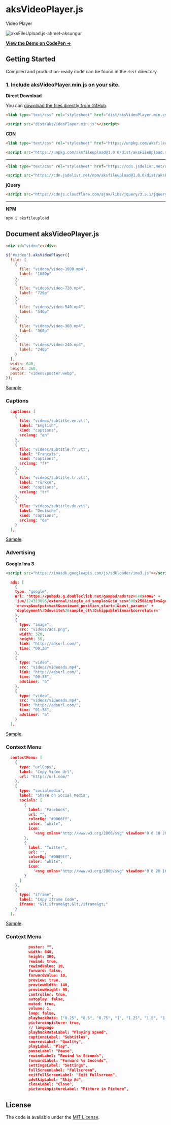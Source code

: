 # aksVideoPlayer.js
Video Player

![aksFileUpload.js-ahmet-aksungur](https://github.com/Ahmetaksungur/aksfileupload/blob/main/aksfileuplaod.gif?raw=true)

**[View the Demo on CodePen &rarr;](https://codepen.io/collection/APgoJG)**

## Getting Started

Compiled and production-ready code can be found in the `dist` directory.

### 1. Include aksVideoPlayer.min.js on your site.

**Direct Download**

You can [download the files directly from GitHub](https://github.com/Ahmetaksungur/aksfileupload/archive/main.zip).

```html
<link type="text/css" rel="stylesheet" href="dist/aksVideoPlayer.min.css">
```

```html
<script src="dist/aksVideoPlayer.min.js"></script>
```

**CDN**

```html
<link type="text/css" rel="stylesheet" href="https://unpkg.com/aksfileupload@1.0.0/dist/aksFileUpload.min.css">
```

```html
<script src="https://unpkg.com/aksfileupload@1.0.0/dist/aksFileUpload.min.js"></script>
```
---

```html
<link type="text/css" rel="stylesheet" href="https://cdn.jsdelivr.net/npm/aksfileupload@1.0.0/dist/aksFileUpload.min.css">
```

```html
<script src="https://cdn.jsdelivr.net/npm/aksfileupload@1.0.0/dist/aksFileUpload.min.js"></script>
```

**jQuery**

```html
<script src="https://cdnjs.cloudflare.com/ajax/libs/jquery/3.5.1/jquery.min.js"></script>
```
---

**NPM**

```bash
npm i aksfileupload
```


## Document aksVideoPlayer.js

```html
<div id="video"></div>
```

```js
$("#video").aksVideoPlayer({
  file: [
    {
      file: "videos/video-1080.mp4",
      label: "1080p"
    },
    {
      file: "videos/video-720.mp4",
      label: "720p"
    },
    {
      file: "videos/video-540.mp4",
      label: "540p"
    },
    {
      file: "videos/video-360.mp4",
      label: "360p"
    },
    {
      file: "videos/video-240.mp4",
      label: "240p"
    }
  ],
  width: 640,
  height: 360,
  poster: "videos/poster.webp",
});
```
[Sample](https://github.com/Ahmetaksungur/aksfileupload/blob/master/LICENSE).

### Captions

```json
  captions: [
    {
      file: "videos/subtitle.en.vtt",
      label: "English",
      kind: "captions",
      srclang: "en"
    },
    {
      file: "videos/subtitle.fr.vtt",
      label: "Français",
      kind: "captions",
      srclang: "fr"
    },
    {
      file: "videos/subtitle.tr.vtt",
      label: "Türkçe",
      kind: "captions",
      srclang: "tr"
    },
    {
      file: "videos/subtitle.de.vtt",
      label: "Deutsche",
      kind: "captions",
      srclang: "de"
    }
  ],
```
[Sample](https://github.com/Ahmetaksungur/aksfileupload/blob/master/LICENSE).

### Advertising

**Google Ima 3**

```html
<script src="https://imasdk.googleapis.com/js/sdkloader/ima3.js"></script>
```

```json
  ads: [
    {
    type: "google",
    url: 'https://pubads.g.doubleclick.net/gampad/ads?sz=640x480&' +
    'iu=/124319096/external/single_ad_samples&ciu_szs=300x250&impl=s&gdfp_req=1&'+
    'env=vp&output=vast&unviewed_position_start=1&cust_params=' +
    'deployment%3Ddevsite%26sample_ct%3Dskippablelinear&correlator='
    },
    {
      type: "image",
      src: "videos/ads.png",
      width: 320,
      height: 50,
      link: "http://adsurl.com/",
      time: "00:20"
    },
    {
      type: "video",
      src: "videos/videoads.mp4",
      link: "http://adsurl.com/",
      time: "00:35",
      adstimer: "6"
    },
    {
      type: "video",
      src: "videos/videoads.mp4",
      link: "http://adsurl.com/",
      time: "01:35",
      adstimer: "6"
    }
  ],
```
[Sample](https://github.com/Ahmetaksungur/aksfileupload/blob/master/LICENSE).

### Context Menu

```json
  contextMenu: [
    {
      type: "urlCopy",
      label: "Copy Video Url",
      url: "http://url.com/"
    },
    {
      type: "socialmedia",
      label: "Share on Social Media",
      socials: [
        {
          label: "Facebook",
          url: "",
          colorBg: "#0066ff",
          color: "white",
          icon:
            '<svg xmlns="http://www.w3.org/2000/svg" viewBox="0 0 10 20"><defs/><path d="M8.174 3.32H10V.14A23.66 23.66 0 007.34 0C4.709 0 2.906 1.656 2.906 4.7v2.8H0v3.555h2.905V20h3.56v-8.945h2.789L9.697 7.5H6.466V5.05c0-1.027.276-1.73 1.708-1.73z" fill-rule="evenodd"/></svg>'
        },
        {
          label: "Twitter",
          url: "",
          colorBg: "#0089ff",
          color: "white",
          icon:
            '<svg xmlns="http://www.w3.org/2000/svg" viewBox="0 0 20 16"><defs/><path d="M17.944 3.987c.013.175.013.35.013.526C17.957 9.85 13.833 16 6.294 16c-2.322 0-4.48-.662-6.294-1.813.33.038.647.05.99.05 1.916 0 3.68-.637 5.089-1.725-1.802-.037-3.313-1.2-3.833-2.8.254.038.508.063.774.063.368 0 .736-.05 1.079-.137-1.878-.376-3.287-2-3.287-3.963v-.05c.546.3 1.18.488 1.853.512A4.02 4.02 0 01.838 2.775c0-.75.203-1.438.558-2.038a11.71 11.71 0 008.452 4.225 4.493 4.493 0 01-.102-.924c0-2.226 1.828-4.038 4.1-4.038 1.18 0 2.245.487 2.994 1.275A8.145 8.145 0 0019.442.3a4.038 4.038 0 01-1.802 2.225A8.316 8.316 0 0020 1.9a8.74 8.74 0 01-2.056 2.087z" fill-rule="evenodd"/></svg>'
        }
      ]
    },
    {
      type: "iframe",
      label: "Copy Iframe Code",
      iframe: "&lt;iframe&gt;&lt;/iframe&gt;"
    }
  ],
```
[Sample](https://github.com/Ahmetaksungur/aksfileupload/blob/master/LICENSE).

### Context Menu

```json
          poster: "", 
          width: 640,
          height: 360,
          rewind: true,
          rewindValue: 10,
          forward: false,
          forwardValue: 10,
          preview: true,
          previewWidth: 140,
          previewHeight: 95,
          controller: true,
          autoplay: false,
          muted: true,
          volume: 1,
          loop: false,
          playbackRate: ["0.25", "0.5", "0.75", "1", "1.25", "1.5", "1.75", "2"],
          pictureinpicture: true,
          // language
          playbackRateLabel: "Playing Speed",
          captionsLabel: "Subtitles",
          sourcesLabel: "Quality",
          playLabel: "Play",
          pauseLabel: "Pause",
          rewindLabel: "Rewind %s Seconds",
          forwardLabel: "Forward %s Seconds",
          settingsLabel: "Settings",
          fullScreenLabel: "Fullscreen",
          exitFullScreenLabel: "Exit Fullscreen",
          adsSkipLabel: "Skip Ad",
          closeLabel: "Close",
          pictureinpictureLabel: "Picture in Picture",
```


## License

The code is available under the [MIT License](https://github.com/Ahmetaksungur/aksfileupload/blob/master/LICENSE).
